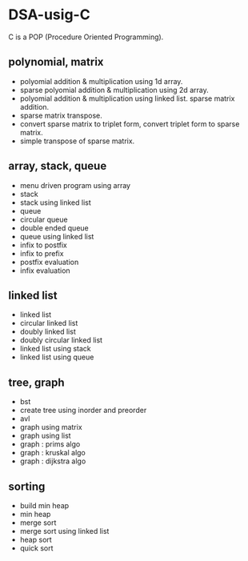 # DSA-usig-C

C is a POP (Procedure Oriented Programming).

## polynomial, matrix
* polyomial addition & multiplication using 1d array.
* sparse polyomial addition & multiplication using 2d array. 
* polyomial addition & multiplication using linked list. sparse matrix addition. 
* sparse matrix transpose. 
* convert sparse matrix to triplet form, convert triplet form to sparse matrix.
* simple transpose of sparse matrix.

## array, stack, queue
* menu driven program using array
* stack
* stack using linked list
* queue
* circular queue
* double ended queue
* queue using linked list 
* infix to postfix
* infix to prefix
* postfix evaluation
* infix evaluation

## linked list
* linked list
* circular linked list
* doubly linked list
* doubly circular linked list
* linked list using stack
* linked list using queue

## tree, graph
* bst
* create tree using inorder and preorder
* avl
* graph using matrix
* graph using list
* graph : prims algo
* graph : kruskal algo
* graph : dijkstra algo

## sorting
* build min heap
* min heap
* merge sort
* merge sort using linked list
* heap sort
* quick sort
